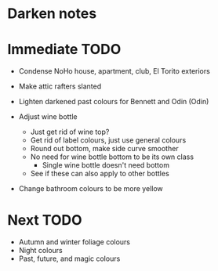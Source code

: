 # Darken notes

# Immediate TODO
* Condense NoHo house, apartment, club, El Torito exteriors
* Make attic rafters slanted
* Lighten darkened past colours for Bennett and Odin (Odin)

* Adjust wine bottle
    * Just get rid of wine top?
    * Get rid of label colours, just use general colours
    * Round out bottom, make side curve smoother
    * No need for wine bottle bottom to be its own class
        * Single wine bottle doesn't need bottom
    * See if these can also apply to other bottles

* Change bathroom colours to be more yellow

# Next TODO
* Autumn and winter foliage colours
* Night colours
* Past, future, and magic colours